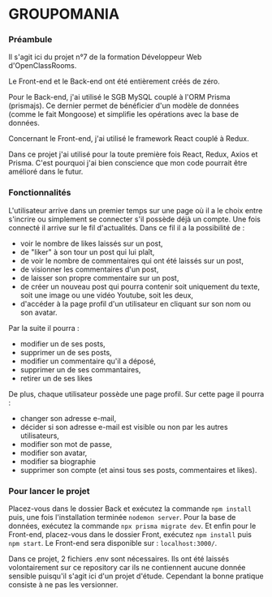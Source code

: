 # GROUPOMANIA #

### Préambule ###
Il s'agit ici du projet n°7 de la formation Développeur Web d'OpenClassRooms.

Le Front-end et le Back-end ont été entièrement créés de zéro.

Pour le Back-end, j'ai utilisé le SGB MySQL couplé à l'ORM Prisma (prismajs). Ce dernier permet de bénéficier d'un modèle de données (comme le fait Mongoose) et simplifie les opérations avec la base de données.

Concernant le Front-end, j'ai utilisé le framework React couplé à Redux.

Dans ce projet j'ai utilisé pour la toute première fois React, Redux, Axios et Prisma. C'est pourquoi j'ai bien conscience que mon code pourrait être amélioré dans le futur.

### Fonctionnalités ###
L'utilisateur arrive dans un premier temps sur une page où il a le choix entre s'incrire ou simplement se connecter s'il possède déjà un compte.
Une fois connecté il arrive sur le fil d'actualités. Dans ce fil il a la possibilité de :
- voir le nombre de likes laissés sur un post,
- de "liker" à son tour un post qui lui plaît,
- de voir le nombre de commentaires qui ont été laissés sur un post,
- de visionner les commentaires d'un post,
- de laisser son propre commentaire sur un post,
- de créer un nouveau post qui pourra contenir soit uniquement du texte, soit une image ou une vidéo Youtube, soit les deux,
- d'accéder à la page profil d'un utilisateur en cliquant sur son nom ou son avatar.

Par la suite il pourra :
- modifier un de ses posts,
- supprimer un de ses posts,
- modifier un commentaire qu'il a déposé,
- supprimer un de ses commantaires,
- retirer un de ses likes

De plus, chaque utilisateur possède une page profil. Sur cette page il pourra :
- changer son adresse e-mail,
- décider si son adresse e-mail est visible ou non par les autres utilisateurs,
- modifier son mot de passe,
- modifier son avatar,
- modifier sa biographie
- supprimer son compte (et ainsi tous ses posts, commentaires et likes).

### Pour lancer le projet ###
Placez-vous dans le dossier Back et exécutez la commande `npm install` puis, une fois l'installation terminée `nodemon server`.
Pour la base de données, exécutez la commande `npx prisma migrate dev`.
Et enfin pour le Front-end, placez-vous dans le dossier Front, exécutez `npm install` puis `npm start`. Le Front-end sera disponible sur : `localhost:3000/`.

Dans ce projet, 2 fichiers .env sont nécessaires. Ils ont été laissés volontairement sur ce repository car ils ne contiennent aucune donnée sensible puisqu'il s'agit ici d'un projet d'étude. Cependant la bonne pratique consiste à ne pas les versionner.
